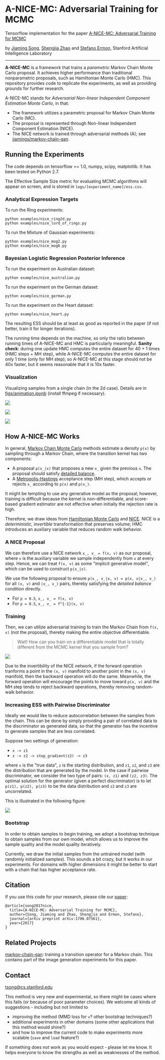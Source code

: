 # A-NICE-MC: Adversarial Training for MCMC

Tensorflow implementation for the paper [A-NICE-MC: Adversarial Training for MCMC](https://arxiv.org/abs/1706.07561)

by [Jiaming Song](http://tsong.me), [Shengjia Zhao](http://szhao.me) and [Stefano Ermon](http://cs.stanford.edu/~ermon), Stanford Artificial Intelligence Laboratory

---

**A-NICE-MC** is a framework that trains a *parametric* Markov Chain Monte Carlo proposal.
It achieves higher performance than traditional nonparametric proposals, such as Hamiltonian Monte Carlo (HMC).
This repository provides code to replicate the experiments, as well as providing grounds for further research.

A-NICE-MC stands for *Adversarial Non-linear Independent Component Estimation Monte Carlo*, in that:
- The framework utilizes a parametric proposal for Markov Chain Monte Carlo (MC).
- The proposal is represented through Non-linear Independent Component Estimation (NICE).
- The NICE network is trained through adversarial methods (A); see [jiamings/markov-chain-gan](https://github.com/jiamings/markov-chain-gan).

## Running the Experiments
The code depends on tensorflow >= 1.0, numpy, scipy, matplotlib.
It has been tested on Python 2.7.

The Effective Sample Size metric for evaluating MCMC algorithms will appear on screen, and is stored in `logs/[experiment_name]/ess.csv`.

### Analytical Expression Targets

To run the Ring experiments:
```
python examples/nice_ring2d.py
python examples/nice_lord_of_rings.py
```

To run the Mixture of Gaussian experiments:
```
python examples/nice_mog2.py
python examples/nice_mog6.py
```

### Bayesian Logistic Regression Posterior Inference

To run the experiment on Australian dataset:
```
python examples/nice_australian.py
```

To run the experiment on the German dataset:
```
python examples/nice_german.py
```

To run the experiment on the Heart dataset:
```
python examples/nice_heart.py
```

The resulting ESS should be at least as good as reported in the paper (if not better, train it for longer iterations).

The running time depends on the machine, so only the ratio between running times of A-NICE-MC and HMC is particularly meaningful. **Sanity check**: during one update HMC computes the entire dataset for 40 + 1 times (HMC steps + MH step), while A-NICE-MC computes the entire dataset for only 1 time (only for MH step); so A-NICE-MC at this stage should not be 40x faster, but it seems reasonable that it is 10x faster.

### Visualization
Visualizing samples from a single chain (in the 2d case). Details are in [figs/animation.ipynb](figs/animation.ipynb) (install ffmpeg if necessary).

![](figs/lord_of_rings.gif)

![](figs/mog2.gif)

![](figs/mog6.gif)


## How A-NICE-MC Works
In general, [Markov Chain Monte Carlo](https://en.wikipedia.org/wiki/Markov_chain_Monte_Carlo) methods estimate a density `p(x)` by sampling through a Markov Chain, where the transition kernel has two components:
- A proposal `p(x_|x)` that proposes a new `x_` given the previous `x`. The proposal should satisfy [detailed balance](https://en.wikipedia.org/wiki/Detailed_balance).
- A [Metropolis-Hastings](https://en.wikipedia.org/wiki/Metropolis%E2%80%93Hastings_algorithm) acceptance step (MH step), which accepts or rejects `x_` according to `p(x)` and `p(x_)`.

It might be tempting to use any generative model as the proposal; however, training is difficult because the kernel is non-differentiable, and score-based gradient estimator
are not effective when initially the rejection rate is high.

Therefore, we draw ideas from [Hamiltonian Monte Carlo](https://arxiv.org/pdf/1206.1901.pdf) and [NICE](https://arxiv.org/abs/1410.8516).
NICE is a *deterministic, invertible* transformation that preserves volume; HMC introduces an auxiliary variable that reduces random walk behavior.

### A NICE Proposal

We can therefore use a NICE network `x_, v_ = f(x, v)` as our proposal, where `v` is the auxiliary variable we sample independently from `x` at every step.
Hence, we can treat `f(x, v)` as some "implicit generative model", which can be used to construct `p(x_|x)`.

We use the following proposal to ensure `p(x_, v_|x, v) = p(x, v|x_, v_)` for all `(x, v)` and `(x_, v_)` pairs,
thereby satisfying the *detailed balance* condition directly.
- For `p = 0.5`, `x_, v_ = f(x, v)`
- For `p = 0.5`, `x_, v_ = f^{-1}(x, v)`

### Training

Then, we can utilize adversarial training to train the Markov Chain from `f(x, v)` (not the proposal), 
thereby making the entire objective differentiable.

> Wait! How can you train on a differentiable model that is totally different from the MCMC kernel that you sample from?

![](figs/nice_xv.png)

Due to the invertibility of the NICE network, if the forward operation tranforms a point in the `(x, v)` manifold to another point in the `(x, v)` manifold, then the backward operation will do the same. Meanwhile, the forward operation will encourage the points to move toward `p(x, v)` and the MH step tends to reject backward operations, thereby removing random-walk behavior.

### Increasing ESS with Pairwise Discriminator

Ideally we would like to reduce autocorrelation between the samples from the chain. 
This can be done by simply providing a pair of correlated data to the discriminator as generated data, so that the generator has the incentive to generate samples that are less correlated.

Suppose two settings of generation:

- `x -> z1`
- `z -> z2 -> stop_gradient(z2) -> z3`

where `x` is the "true data", `z` is the starting distribution, and `z1`, `z2`, and `z3` are the distribution that are generated by the model. In the case if pairwise discriminator, we consider the two type of pairs: `(x, z1)` and `(z2, z3)`. The optimal solution for the generator (given a perfect discriminator) is to let `p(z1), p(z2), p(z3)` to be the data distribution and `z2` and `z3` are uncorrelated.

This is illustrated in the following figure:

![](figs/pairwise.png)

### Bootstrap
In order to obtain samples to begin training, we adopt a bootstrap technique to obtain samples from our own model, which allows us to improve the sample quality and the model quality iteratively. 

Currently, we draw the initial samples from the untrained model (with randomly initialized samples). This sounds a bit crazy, but it works in our experiments. For domains with higher dimensions it might be better to start with a chain that has higher acceptance rate.

## Citation
If you use this code for your research, please cite our [paper](https://arxiv.org/abs/1706.07561):

```
@article{song2017nice,
  title={A-NICE-MC: Adversarial Training for MCMC},
  author={Song, Jiaming and Zhao, Shengjia and Ermon, Stefano},
  journal={arXiv preprint arXiv:1706.07561},
  year={2017}
}
```

## Related Projects
[markov-chain-gan](https://github.com/jiamings/markov-chain-gan): training a transition operator for a Markov chain. This contains part of the image generation experiments for this paper.

## Contact
[tsong@cs.stanford.edu](mailto:tsong@cs.stanford.edu)

This method is very new and experimental, so there might be cases where this fails (or because of poor parameter choices). We welcome all kinds of suggestions - including but not limited to 

- improving the method (MMD loss for `v`? other bootstrap techniques?) 
- additional experiments in other domains (some other applications that this method would shine?)
- and how to improve the current code to make experiments more scalable (`save` and `load` feature?)

If something does not work as you would expect - please let me know. It helps everyone to know the strengths as well as weaknesses of the method.
